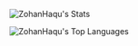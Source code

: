 ![ZohanHaqu's Stats](https://github-readme-stats.vercel.app/api?username=ZohanHaqu&theme=tokyonight&show_icons=true&hide_border=true&count_private=true)

![ZohanHaqu's Top Languages](https://github-readme-stats.vercel.app/api/top-langs/?username=ZohanHaqu&theme=tokyonight&show_icons=true&hide_border=true&layout=compact)
